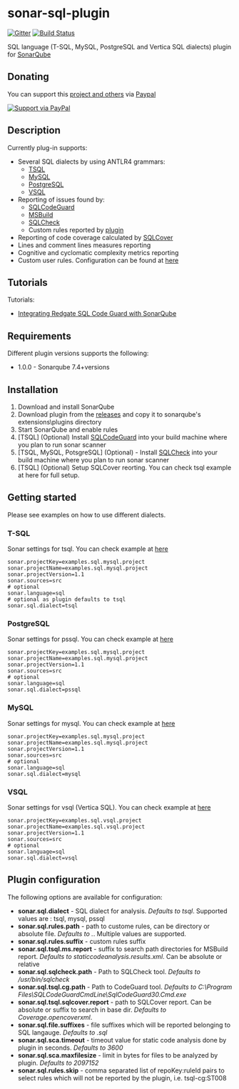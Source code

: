 # sonar-sql-plugin
[![Gitter](https://badges.gitter.im/sonar-sql-plugin/community.svg)](https://gitter.im/sonar-sql-plugin/community?utm_source=badge&utm_medium=badge&utm_campaign=pr-badge)
[![Build Status](https://dev.azure.com/kgreta/sonar-sql-plugin/_apis/build/status/gretard.sonar-sql-plugin?branchName=master)](https://dev.azure.com/kgreta/sonar-sql-plugin/_build/latest?definitionId=2&branchName=master)

  SQL language (T-SQL, MySQL, PostgreSQL and Vertica SQL dialects) plugin for [SonarQube](https://www.sonarqube.org/) 

## Donating ##
You can support this [project and others](https://github.com/gretard) via [Paypal](https://www.paypal.me/greta514284/)

[![Support via PayPal](https://cdn.rawgit.com/twolfson/paypal-github-button/1.0.0/dist/button.svg)](https://www.paypal.me/greta514284/)

## Description ##
Currently plug-in supports:
- Several SQL dialects by using ANTLR4 grammars:
  - [TSQL](https://github.com/antlr/grammars-v4/tree/master/sql/tsql)
  - [MySQL](https://github.com/antlr/grammars-v4/tree/master/sql/mysql/Positive-Technologies)
  - [PostgreSQL](https://github.com/tshprecher/antlr_psql)
  - [VSQL](https://github.com/gretard/antlr4-grammar-vsql)
- Reporting of issues found by:
  - [SQLCodeGuard](https://www.red-gate.com/products/sql-development/sql-code-guard/index) 
  - [MSBuild](https://msdn.microsoft.com/en-us/library/dd172133(v=vs.100).aspx)
  - [SQLCheck](https://github.com/jarulraj/sqlcheck)
  - Custom rules reported by [plugin](https://github.com/gretard/sonar-sql-plugin/blob/master/docs/pluginRules.md)
- Reporting of code coverage calculated by [SQLCover](https://github.com/GoEddie/SQLCover)
- Lines and comment lines measures reporting
- Cognitive and cyclomatic complexity metrics reporting
- Custom user rules. Configuration can be found at [here](https://github.com/gretard/sonar-sql-plugin/blob/master/docs/customRulesSetup.md)

## Tutorials ##
Tutorials:
- [Integrating Redgate SQL Code Guard with SonarQube](https://www.red-gate.com/hub/product-learning/sql-change-automation/integrating-redgate-sql-code-guard-with-sonarqube)

## Requirements ##
Different plugin versions supports the following:
- 1.0.0 - Sonarqube 7.4+versions

## Installation ##
1. Download and install SonarQube
2. Download plugin from the [releases](https://github.com/gretard/sonar-sql-plugin/releases) and copy it to sonarqube's extensions\plugins directory
3. Start SonarQube and enable rules
4. [TSQL] (Optional) Install [SQLCodeGuard](https://www.red-gate.com/products/sql-development/sql-code-guard/index) into your build machine where you plan to run sonar scanner
5. [TSQL, MySQL, PotsgreSQL] (Optional) - Install [SQLCheck](https://github.com/jarulraj/sqlcheck) into your build machine where you plan to run sonar scanner
6. [TSQL] (Optional) Setup SQLCover reorting. You can check tsql example at here for full setup.

## Getting started ###
Please see examples on how to use different dialects.

### T-SQL ###
Sonar settings for tsql. You can check example at [here](https://github.com/gretard/sonar-sql-plugin/tree/master/examples/1-tsql)
```
sonar.projectKey=examples.sql.mysql.project
sonar.projectName=examples.sql.mysql.project
sonar.projectVersion=1.1
sonar.sources=src
# optional
sonar.language=sql
# optional as plugin defaults to tsql
sonar.sql.dialect=tsql
```

### PostgreSQL ###
Sonar settings for pssql. You can check example at [here](https://github.com/gretard/sonar-sql-plugin/tree/master/examples/2-pssql)
```
sonar.projectKey=examples.sql.mysql.project
sonar.projectName=examples.sql.mysql.project
sonar.projectVersion=1.1
sonar.sources=src
# optional
sonar.language=sql
sonar.sql.dialect=pssql
```

### MySQL ###
Sonar settings for mysql. You can check example at [here](https://github.com/gretard/sonar-sql-plugin/tree/master/examples/3-mysql)
```
sonar.projectKey=examples.sql.mysql.project
sonar.projectName=examples.sql.mysql.project
sonar.projectVersion=1.1
sonar.sources=src
# optional
sonar.language=sql
sonar.sql.dialect=mysql
```

### VSQL ###
Sonar settings for vsql (Vertica SQL). You can check example at [here](https://github.com/gretard/sonar-sql-plugin/tree/master/examples/4-vsql)
```
sonar.projectKey=examples.sql.vsql.project
sonar.projectName=examples.sql.vsql.project
sonar.projectVersion=1.1
sonar.sources=src
# optional
sonar.language=sql
sonar.sql.dialect=vsql
```

## Plugin configuration ##
The following options are available for configuration:

- **sonar.sql.dialect** - SQL dialect for analysis. *Defaults to tsql*. Supported values are : tsql, mysql, pssql
- **sonar.sql.rules.path** - path to custome rules, can be directory or absolute file. *Defaults to .*. Multiple values are supported.
- **sonar.sql.rules.suffix** - custom rules suffix
- **sonar.sql.tsql.ms.report** - suffix to search path directories for MSBuild report. *Defaults to staticcodeanalysis.results.xml*. Can be absolute or relative
- **sonar.sql.sqlcheck.path** - Path to SQLCheck tool. *Defaults to /usr/bin/sqlcheck*
- **sonar.sql.tsql.cg.path** - Path to CodeGuard tool. *Defaults to C:\Program Files\SQLCodeGuardCmdLine\SqlCodeGuard30.Cmd.exe*
- **sonar.sql.tsql.sqlcover.report** - path to SQLCover report. Can be absolute or suffix to search in base dir. *Defaults to Coverage.opencoverxml*.
- **sonar.sql.file.suffixes** - file suffixes which will be reported belonging to SQL langauge. *Defaults to .sql*
- **sonar.sql.sca.timeout** - timeout value for static code analysis done by plugin in seconds. *Defaults to 3600*
- **sonar.sql.sca.maxfilesize** - limit in bytes for files to be analyzed by plugin. *Defaults to 2097152*
- **sonar.sql.rules.skip** - comma separated list of repoKey:ruleId pairs to select rules which will not be reported by the plugin, i.e. tsql-cg:ST008
